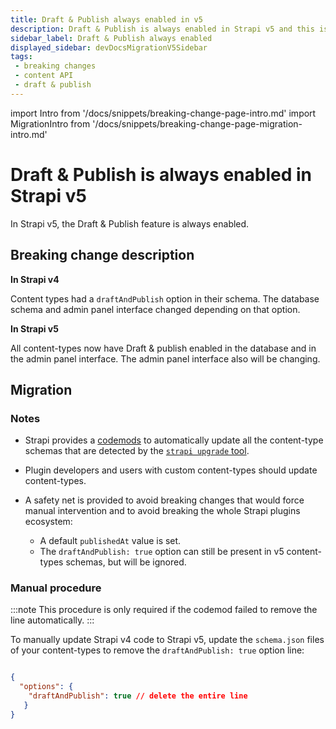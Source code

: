 ```yaml
---
title: Draft & Publish always enabled in v5
description: Draft & Publish is always enabled in Strapi v5 and this is reflected in the Content API models.
sidebar_label: Draft & Publish always enabled
displayed_sidebar: devDocsMigrationV5Sidebar
tags:
 - breaking changes
 - content API
 - draft & publish
---
```


import Intro from '/docs/snippets/breaking-change-page-intro.md'
import MigrationIntro from '/docs/snippets/breaking-change-page-migration-intro.md'

# Draft & Publish is always enabled in Strapi v5

In Strapi v5, the Draft & Publish feature is always enabled. <Intro />

## Breaking change description

<SideBySideContainer>

<SideBySideColumn>

**In Strapi v4**

Content types had a `draftAndPublish` option in their schema. The database schema and admin panel interface changed depending on that option.

</SideBySideColumn>

<SideBySideColumn>

**In Strapi v5**

All content-types now have Draft & publish enabled in the database and in the admin panel interface. The admin panel interface also will be changing.

</SideBySideColumn>

</SideBySideContainer>

## Migration

<MigrationIntro />

### Notes

<!-- TODO: add codemod link -->
<!-- TODO: add link to strapi upgrade CLI tool documentation -->
- Strapi provides a [codemods](#) to automatically update all the content-type schemas that are detected by the [`strapi upgrade` tool](#).
- Plugin developers and users with custom content-types should update content-types.
- A safety net is provided to avoid breaking changes that would force manual intervention and to avoid breaking the whole Strapi plugins ecosystem:

  - A default `publishedAt` value is set.
  - The `draftAndPublish: true` option can still be present in v5 content-types schemas, but will be ignored.

### Manual procedure

:::note
This procedure is only required if the codemod failed to remove the line automatically.
:::

To manually update Strapi v4 code to Strapi v5, update the `schema.json` files of your content-types to remove the `draftAndPublish: true` option line:

```json title="/src/api/my-api-name/content-types/my-content-type-name/schema.json"

{
  "options": {
    "draftAndPublish": true // delete the entire line
   }
}
```
    